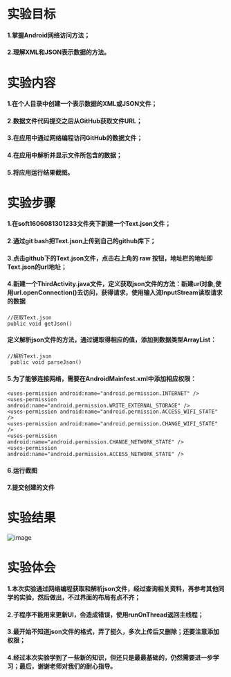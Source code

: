 # 实验目标
#### 1.掌握Android网络访问方法；
#### 2.理解XML和JSON表示数据的方法。
# 实验内容
#### 1.在个人目录中创建一个表示数据的XML或JSON文件；
#### 2.数据文件代码提交之后从GitHub获取文件URL；
#### 3.在应用中通过网络编程访问GitHub的数据文件；
#### 4.在应用中解析并显示文件所包含的数据；
#### 5.将应用运行结果截图。
# 实验步骤
#### 1.在soft1606081301233文件夹下新建一个Text.json文件；
#### 2.通过git bash把Text.json上传到自己的github库下；
#### 3.点击github下的Text.json文件，点击右上角的 raw 按钮，地址栏的地址即Text.json的url地址；
#### 4.新建一个ThirdActivity.java文件，定义获取json文件的方法：新建url对象,使用url.openConnection()去访问，获得请求，使用输入流InputStream读取请求的数据
```
//获取Text.json
public void getJson()
```
#### 定义解析json文件的方法，通过键取得相应的值，添加到数据类型ArrayList：
```
//解析Text.json
 public void parseJson()
```
#### 5.为了能够连接网络，需要在AndroidMainfest.xml中添加相应权限：
```
<uses-permission android:name="android.permission.INTERNET" />
<uses-permission android:name="android.permission.WRITE_EXTERNAL_STORAGE" />
<uses-permission android:name="android.permission.ACCESS_WIFI_STATE" />
<uses-permission android:name="android.permission.CHANGE_WIFI_STATE" />
<uses-permission android:name="android.permission.CHANGE_NETWORK_STATE" />
<uses-permission android:name="android.permission.ACCESS_NETWORK_STATE" />
```
#### 6.运行截图
#### 7.提交创建的文件
# 实验结果
![image](https://github.com/xiaoshanshanlin/android-labs-2018/blob/master/soft1606081301233/lab6.png)
# 实验体会
#### 1.本次实验通过网络编程获取和解析json文件，经过查询相关资料，再参考其他同学的实验，然后做出，不过界面的布局有点不齐；
#### 2.子程序不能用来更新UI，会造成错误，使用runOnThread返回主线程；
#### 3.最开始不知道json文件的格式，弄了挺久，多次上传后又删除；还要注意添加权限；
#### 4.经过本次实验学到了一些新的知识，但还只是最最基础的，仍然需要进一步学习；最后，谢谢老师对我们的耐心指导。

